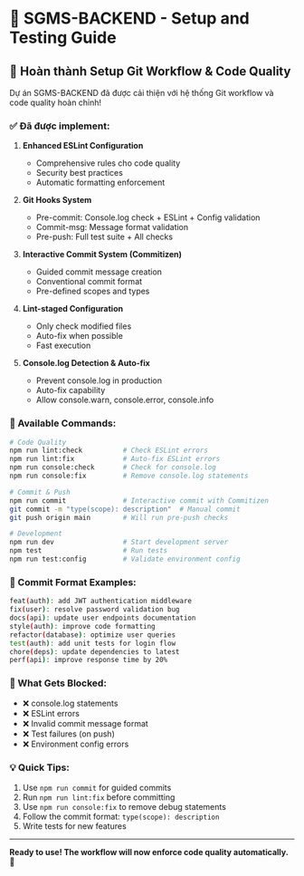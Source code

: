 # 🎯 SGMS-BACKEND - Setup and Testing Guide

## 🚀 Hoàn thành Setup Git Workflow & Code Quality

Dự án SGMS-BACKEND đã được cải thiện với hệ thống Git workflow và code quality hoàn chỉnh!

### ✅ Đã được implement:

1. **Enhanced ESLint Configuration**
   - Comprehensive rules cho code quality
   - Security best practices
   - Automatic formatting enforcement

2. **Git Hooks System**
   - Pre-commit: Console.log check + ESLint + Config validation
   - Commit-msg: Message format validation
   - Pre-push: Full test suite + All checks

3. **Interactive Commit System (Commitizen)**
   - Guided commit message creation
   - Conventional commit format
   - Pre-defined scopes and types

4. **Lint-staged Configuration**
   - Only check modified files
   - Auto-fix when possible
   - Fast execution

5. **Console.log Detection & Auto-fix**
   - Prevent console.log in production
   - Auto-fix capability
   - Allow console.warn, console.error, console.info

### 🔧 Available Commands:

```bash
# Code Quality
npm run lint:check          # Check ESLint errors
npm run lint:fix            # Auto-fix ESLint errors
npm run console:check       # Check for console.log
npm run console:fix         # Remove console.log statements

# Commit & Push
npm run commit              # Interactive commit with Commitizen
git commit -m "type(scope): description"  # Manual commit
git push origin main        # Will run pre-push checks

# Development
npm run dev                 # Start development server
npm test                    # Run tests
npm run test:config         # Validate environment config
```

### 📝 Commit Format Examples:

```bash
feat(auth): add JWT authentication middleware
fix(user): resolve password validation bug
docs(api): update user endpoints documentation
style(auth): improve code formatting
refactor(database): optimize user queries
test(auth): add unit tests for login flow
chore(deps): update dependencies to latest
perf(api): improve response time by 20%
```

### 🚫 What Gets Blocked:

- ❌ console.log statements
- ❌ ESLint errors
- ❌ Invalid commit message format
- ❌ Test failures (on push)
- ❌ Environment config errors

### 💡 Quick Tips:

1. Use `npm run commit` for guided commits
2. Run `npm run lint:fix` before committing
3. Use `npm run console:fix` to remove debug statements
4. Follow the commit format: `type(scope): description`
5. Write tests for new features

---

**Ready to use! The workflow will now enforce code quality automatically.** 🎉
